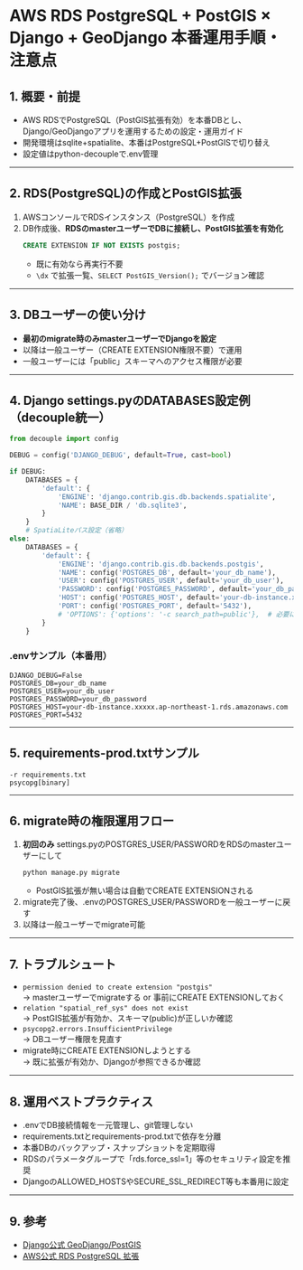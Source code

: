 # AWS RDS PostgreSQL + PostGIS × Django + GeoDjango 本番運用手順・注意点

## 1. 概要・前提
- AWS RDSでPostgreSQL（PostGIS拡張有効）を本番DBとし、Django/GeoDjangoアプリを運用するための設定・運用ガイド
- 開発環境はsqlite+spatialite、本番はPostgreSQL+PostGISで切り替え
- 設定値はpython-decoupleで.env管理

---

## 2. RDS(PostgreSQL)の作成とPostGIS拡張

1. AWSコンソールでRDSインスタンス（PostgreSQL）を作成
2. DB作成後、**RDSのmasterユーザーでDBに接続し、PostGIS拡張を有効化**
   ```sql
   CREATE EXTENSION IF NOT EXISTS postgis;
   ```
   - 既に有効なら再実行不要
   - `\dx` で拡張一覧、`SELECT PostGIS_Version();` でバージョン確認

---

## 3. DBユーザーの使い分け

- **最初のmigrate時のみmasterユーザーでDjangoを設定**
- 以降は一般ユーザー（CREATE EXTENSION権限不要）で運用
- 一般ユーザーには「public」スキーマへのアクセス権限が必要

---

## 4. Django settings.pyのDATABASES設定例（decouple統一）

```python
from decouple import config

DEBUG = config('DJANGO_DEBUG', default=True, cast=bool)

if DEBUG:
    DATABASES = {
        'default': {
            'ENGINE': 'django.contrib.gis.db.backends.spatialite',
            'NAME': BASE_DIR / 'db.sqlite3',
        }
    }
    # SpatiaLiteパス設定（省略）
else:
    DATABASES = {
        'default': {
            'ENGINE': 'django.contrib.gis.db.backends.postgis',
            'NAME': config('POSTGRES_DB', default='your_db_name'),
            'USER': config('POSTGRES_USER', default='your_db_user'),
            'PASSWORD': config('POSTGRES_PASSWORD', default='your_db_password'),
            'HOST': config('POSTGRES_HOST', default='your-db-instance.xxxxx.ap-northeast-1.rds.amazonaws.com'),
            'PORT': config('POSTGRES_PORT', default='5432'),
            # 'OPTIONS': {'options': '-c search_path=public'},  # 必要に応じて
        }
    }
```

### .envサンプル（本番用）
```
DJANGO_DEBUG=False
POSTGRES_DB=your_db_name
POSTGRES_USER=your_db_user
POSTGRES_PASSWORD=your_db_password
POSTGRES_HOST=your-db-instance.xxxxx.ap-northeast-1.rds.amazonaws.com
POSTGRES_PORT=5432
```

---

## 5. requirements-prod.txtサンプル

```
-r requirements.txt
psycopg[binary]
```

---

## 6. migrate時の権限運用フロー

1. **初回のみ** settings.pyのPOSTGRES_USER/PASSWORDをRDSのmasterユーザーにして
   ```
   python manage.py migrate
   ```
   - PostGIS拡張が無い場合は自動でCREATE EXTENSIONされる
2. migrate完了後、.envのPOSTGRES_USER/PASSWORDを一般ユーザーに戻す
3. 以降は一般ユーザーでmigrate可能

---

## 7. トラブルシュート

- `permission denied to create extension "postgis"`  
  → masterユーザーでmigrateする or 事前にCREATE EXTENSIONしておく
- `relation "spatial_ref_sys" does not exist`  
  → PostGIS拡張が有効か、スキーマ(public)が正しいか確認
- `psycopg2.errors.InsufficientPrivilege`  
  → DBユーザー権限を見直す
- migrate時にCREATE EXTENSIONしようとする  
  → 既に拡張が有効か、Djangoが参照できるか確認

---

## 8. 運用ベストプラクティス

- .envでDB接続情報を一元管理し、git管理しない
- requirements.txtとrequirements-prod.txtで依存を分離
- 本番DBのバックアップ・スナップショットを定期取得
- RDSのパラメータグループで「rds.force_ssl=1」等のセキュリティ設定を推奨
- DjangoのALLOWED_HOSTSやSECURE_SSL_REDIRECT等も本番用に設定

---

## 9. 参考

- [Django公式 GeoDjango/PostGIS](https://docs.djangoproject.com/ja/5.2/ref/contrib/gis/db-api/)
- [AWS公式 RDS PostgreSQL 拡張](https://docs.aws.amazon.com/ja_jp/AmazonRDS/latest/UserGuide/CHAP_PostgreSQL.html#PostgreSQL.Concepts.General.FeatureSupport.Extensions)

